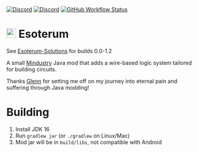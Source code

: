 [![Discord](https://img.shields.io/discord/886635642312880179?color=7289da&label=Esoterum&logo=discord&logoColor=7289da&style=for-the-badge)](https://discord.gg/tz89KuZyTX)
[![Discord](https://img.shields.io/discord/782583108473978880?color=7289da&label=AVANT%20TEAM&logo=discord&logoColor=7289da&style=for-the-badge)](https://discord.gg/V6ygvgGVqE)
[![GitHub Workflow Status](https://img.shields.io/github/workflow/status/Goobrr/Esoterum/Java%20CI?style=for-the-badge)](https://github.com/Goobrr/Esoterum/actions/workflows/gradle.yml)

# <img src="https://github.com/Goobrr/Esoterum-Solutions/blob/master/assets/icon.png" width="25" height="25" /> Esoterum

See [Esoterum-Solutions](https://github.com/Goobrr/Esoterum-Solutions) for builds 0.0-1.2

A small [Mindustry](https://github.com/Anuken/Mindustry) Java mod that adds a wire-based logic system tailored for building circuits.

Thanks [Glenn](https://github.com/GlennFolker) for setting me off on my journey into eternal pain and suffering through Java modding!

# Building
1. Install JDK 16
2. Run `gradlew jar` (or `./gradlew` on Linux/Mac)
3. Mod jar will be in `build/libs`, not compatible with Android


